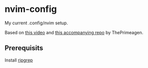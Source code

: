 # nvim-config

My current .config/nvim setup.

Based on [this video](https://www.youtube.com/watch?v=w7i4amO_zaE) and [this accompanying repo](https://github.com/ThePrimeagen/init.lua) by ThePrimeagen.

## Prerequisits
Install [ripgrep](https://github.com/BurntSushi/ripgrep)
